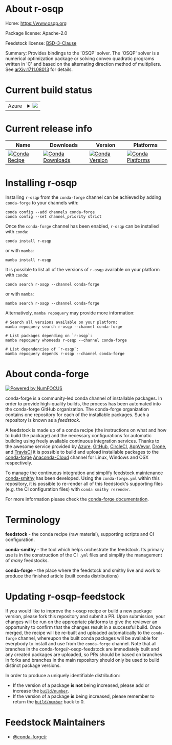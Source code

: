 About r-osqp
============

Home: https://www.osqp.org

Package license: Apache-2.0

Feedstock license: [BSD-3-Clause](https://github.com/conda-forge/r-osqp-feedstock/blob/main/LICENSE.txt)

Summary: Provides bindings to the 'OSQP' solver. The 'OSQP' solver is a numerical optimization package or solving convex quadratic programs written in 'C' and based on the alternating direction method of multipliers. See <arXiv:1711.08013> for details.

Current build status
====================


<table>
    
  <tr>
    <td>Azure</td>
    <td>
      <details>
        <summary>
          <a href="https://dev.azure.com/conda-forge/feedstock-builds/_build/latest?definitionId=14658&branchName=main">
            <img src="https://dev.azure.com/conda-forge/feedstock-builds/_apis/build/status/r-osqp-feedstock?branchName=main">
          </a>
        </summary>
        <table>
          <thead><tr><th>Variant</th><th>Status</th></tr></thead>
          <tbody><tr>
              <td>linux_64_r_base4.1</td>
              <td>
                <a href="https://dev.azure.com/conda-forge/feedstock-builds/_build/latest?definitionId=14658&branchName=main">
                  <img src="https://dev.azure.com/conda-forge/feedstock-builds/_apis/build/status/r-osqp-feedstock?branchName=main&jobName=linux&configuration=linux%20linux_64_r_base4.1" alt="variant">
                </a>
              </td>
            </tr><tr>
              <td>linux_64_r_base4.2</td>
              <td>
                <a href="https://dev.azure.com/conda-forge/feedstock-builds/_build/latest?definitionId=14658&branchName=main">
                  <img src="https://dev.azure.com/conda-forge/feedstock-builds/_apis/build/status/r-osqp-feedstock?branchName=main&jobName=linux&configuration=linux%20linux_64_r_base4.2" alt="variant">
                </a>
              </td>
            </tr><tr>
              <td>osx_64_r_base4.1</td>
              <td>
                <a href="https://dev.azure.com/conda-forge/feedstock-builds/_build/latest?definitionId=14658&branchName=main">
                  <img src="https://dev.azure.com/conda-forge/feedstock-builds/_apis/build/status/r-osqp-feedstock?branchName=main&jobName=osx&configuration=osx%20osx_64_r_base4.1" alt="variant">
                </a>
              </td>
            </tr><tr>
              <td>osx_64_r_base4.2</td>
              <td>
                <a href="https://dev.azure.com/conda-forge/feedstock-builds/_build/latest?definitionId=14658&branchName=main">
                  <img src="https://dev.azure.com/conda-forge/feedstock-builds/_apis/build/status/r-osqp-feedstock?branchName=main&jobName=osx&configuration=osx%20osx_64_r_base4.2" alt="variant">
                </a>
              </td>
            </tr><tr>
              <td>win_64</td>
              <td>
                <a href="https://dev.azure.com/conda-forge/feedstock-builds/_build/latest?definitionId=14658&branchName=main">
                  <img src="https://dev.azure.com/conda-forge/feedstock-builds/_apis/build/status/r-osqp-feedstock?branchName=main&jobName=win&configuration=win%20win_64_" alt="variant">
                </a>
              </td>
            </tr>
          </tbody>
        </table>
      </details>
    </td>
  </tr>
</table>

Current release info
====================

| Name | Downloads | Version | Platforms |
| --- | --- | --- | --- |
| [![Conda Recipe](https://img.shields.io/badge/recipe-r--osqp-green.svg)](https://anaconda.org/conda-forge/r-osqp) | [![Conda Downloads](https://img.shields.io/conda/dn/conda-forge/r-osqp.svg)](https://anaconda.org/conda-forge/r-osqp) | [![Conda Version](https://img.shields.io/conda/vn/conda-forge/r-osqp.svg)](https://anaconda.org/conda-forge/r-osqp) | [![Conda Platforms](https://img.shields.io/conda/pn/conda-forge/r-osqp.svg)](https://anaconda.org/conda-forge/r-osqp) |

Installing r-osqp
=================

Installing `r-osqp` from the `conda-forge` channel can be achieved by adding `conda-forge` to your channels with:

```
conda config --add channels conda-forge
conda config --set channel_priority strict
```

Once the `conda-forge` channel has been enabled, `r-osqp` can be installed with `conda`:

```
conda install r-osqp
```

or with `mamba`:

```
mamba install r-osqp
```

It is possible to list all of the versions of `r-osqp` available on your platform with `conda`:

```
conda search r-osqp --channel conda-forge
```

or with `mamba`:

```
mamba search r-osqp --channel conda-forge
```

Alternatively, `mamba repoquery` may provide more information:

```
# Search all versions available on your platform:
mamba repoquery search r-osqp --channel conda-forge

# List packages depending on `r-osqp`:
mamba repoquery whoneeds r-osqp --channel conda-forge

# List dependencies of `r-osqp`:
mamba repoquery depends r-osqp --channel conda-forge
```


About conda-forge
=================

[![Powered by
NumFOCUS](https://img.shields.io/badge/powered%20by-NumFOCUS-orange.svg?style=flat&colorA=E1523D&colorB=007D8A)](https://numfocus.org)

conda-forge is a community-led conda channel of installable packages.
In order to provide high-quality builds, the process has been automated into the
conda-forge GitHub organization. The conda-forge organization contains one repository
for each of the installable packages. Such a repository is known as a *feedstock*.

A feedstock is made up of a conda recipe (the instructions on what and how to build
the package) and the necessary configurations for automatic building using freely
available continuous integration services. Thanks to the awesome service provided by
[Azure](https://azure.microsoft.com/en-us/services/devops/), [GitHub](https://github.com/),
[CircleCI](https://circleci.com/), [AppVeyor](https://www.appveyor.com/),
[Drone](https://cloud.drone.io/welcome), and [TravisCI](https://travis-ci.com/)
it is possible to build and upload installable packages to the
[conda-forge](https://anaconda.org/conda-forge) [Anaconda-Cloud](https://anaconda.org/)
channel for Linux, Windows and OSX respectively.

To manage the continuous integration and simplify feedstock maintenance
[conda-smithy](https://github.com/conda-forge/conda-smithy) has been developed.
Using the ``conda-forge.yml`` within this repository, it is possible to re-render all of
this feedstock's supporting files (e.g. the CI configuration files) with ``conda smithy rerender``.

For more information please check the [conda-forge documentation](https://conda-forge.org/docs/).

Terminology
===========

**feedstock** - the conda recipe (raw material), supporting scripts and CI configuration.

**conda-smithy** - the tool which helps orchestrate the feedstock.
                   Its primary use is in the construction of the CI ``.yml`` files
                   and simplify the management of *many* feedstocks.

**conda-forge** - the place where the feedstock and smithy live and work to
                  produce the finished article (built conda distributions)


Updating r-osqp-feedstock
=========================

If you would like to improve the r-osqp recipe or build a new
package version, please fork this repository and submit a PR. Upon submission,
your changes will be run on the appropriate platforms to give the reviewer an
opportunity to confirm that the changes result in a successful build. Once
merged, the recipe will be re-built and uploaded automatically to the
`conda-forge` channel, whereupon the built conda packages will be available for
everybody to install and use from the `conda-forge` channel.
Note that all branches in the conda-forge/r-osqp-feedstock are
immediately built and any created packages are uploaded, so PRs should be based
on branches in forks and branches in the main repository should only be used to
build distinct package versions.

In order to produce a uniquely identifiable distribution:
 * If the version of a package **is not** being increased, please add or increase
   the [``build/number``](https://docs.conda.io/projects/conda-build/en/latest/resources/define-metadata.html#build-number-and-string).
 * If the version of a package **is** being increased, please remember to return
   the [``build/number``](https://docs.conda.io/projects/conda-build/en/latest/resources/define-metadata.html#build-number-and-string)
   back to 0.

Feedstock Maintainers
=====================

* [@conda-forge/r](https://github.com/conda-forge/r/)

